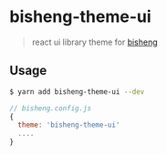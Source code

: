 bisheng-theme-ui
================
> react ui library theme for [bisheng](https://github.com/benjycui/bisheng)

Usage
-----

```bash
$ yarn add bisheng-theme-ui --dev
```

```javascript
// bisheng.config.js
{
  theme: 'bisheng-theme-ui'
  ....
}
```
